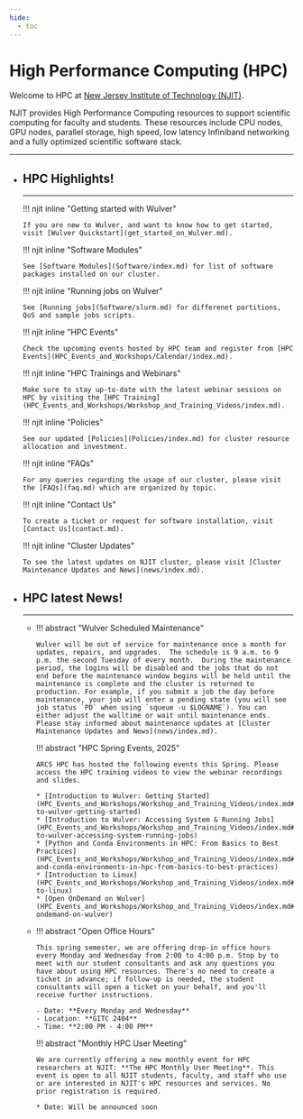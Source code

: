 ```yaml
---
hide:
  - toc
---
```


# High Performance Computing (HPC)

Welcome to HPC at [New Jersey Institute of Technology (NJIT)](https://www.njit.edu).

NJIT provides High Performance Computing resources to support scientific computing for faculty and students. These resources include CPU nodes, GPU nodes, parallel storage, high speed, low latency Infiniband networking and a fully optimized scientific software stack.

---

<div class="grid cards" markdown>

-   ## HPC Highlights!

    ---

    !!! njit inline "Getting started with Wulver"

        If you are new to Wulver, and want to know how to get started, visit [Wulver Quickstart](get_started_on_Wulver.md).

    !!! njit inline "Software Modules"

        See [Software Modules](Software/index.md) for list of software packages installed on our cluster.

    !!! njit inline "Running jobs on Wulver"

        See [Running jobs](Software/slurm.md) for differenet partitions, QoS and sample jobs scripts.

    !!! njit inline "HPC Events"
        
        Check the upcoming events hosted by HPC team and register from [HPC Events](HPC_Events_and_Workshops/Calendar/index.md).

    !!! njit inline "HPC Trainings and Webinars"
        
        Make sure to stay up-to-date with the latest webinar sessions on HPC by visiting the [HPC Training](HPC_Events_and_Workshops/Workshop_and_Training_Videos/index.md).
    
    !!! njit inline "Policies"
        
        See our updated [Policies](Policies/index.md) for cluster resource allocation and investment.

    !!! njit inline "FAQs"
        
        For any queries regarding the usage of our cluster, please visit the [FAQs](faq.md) which are organized by topic.

    !!! njit inline "Contact Us"

        To create a ticket or request for software installation, visit [Contact Us](contact.md).
    
    !!! njit inline "Cluster Updates"
        
        To see the latest updates on NJIT cluster, please visit [Cluster Maintenance Updates and News](news/index.md).
</div>

<div class="grid cards" markdown>

-   ## HPC latest News!

    ---
    
    <div class="grid cards" markdown>
 
    -   !!! abstract "Wulver Scheduled Maintenance"
            
            Wulver will be out of service for maintenance once a month for updates, repairs, and upgrades.  The schedule is 9 a.m. to 9 p.m. the second Tuesday of every month.  During the maintenance period, the logins will be disabled and the jobs that do not end before the maintenance window begins will be held until the maintenance is complete and the cluster is returned to production. For example, if you submit a job the day before maintenance, your job will enter a pending state (you will see job status `PD` when using `squeue -u $LOGNAME`). You can either adjust the walltime or wait until maintenance ends. Please stay informed about maintenance updates at [Cluster Maintenance Updates and News](news/index.md).

        !!! abstract "HPC Spring Events, 2025"

            ARCS HPC has hosted the following events this Spring. Please access the HPC training videos to view the webinar recordings and slides.
        
            * [Introduction to Wulver: Getting Started](HPC_Events_and_Workshops/Workshop_and_Training_Videos/index.md#introduction-to-wulver-getting-started)
            * [Introduction to Wulver: Accessing System & Running Jobs](HPC_Events_and_Workshops/Workshop_and_Training_Videos/index.md#introduction-to-wulver-accessing-system-running-jobs)
            * [Python and Conda Environments in HPC: From Basics to Best Practices](HPC_Events_and_Workshops/Workshop_and_Training_Videos/index.md#python-and-conda-environments-in-hpc-from-basics-to-best-practices)
            * [Introduction to Linux](HPC_Events_and_Workshops/Workshop_and_Training_Videos/index.md#introduction-to-linux)
            * [Open OnDemand on Wulver](HPC_Events_and_Workshops/Workshop_and_Training_Videos/index.md#open-ondemand-on-wulver)

    
    -   !!! abstract "Open Office Hours"
            
            This spring semester, we are offering drop-in office hours every Monday and Wednesday from 2:00 to 4:00 p.m. Stop by to meet with our student consultants and ask any questions you have about using HPC resources. There's no need to create a ticket in advance; if follow-up is needed, the student consultants will open a ticket on your behalf, and you'll receive further instructions. 

            - Date: **Every Monday and Wednesday**
            - Location: **GITC 2404**
            - Time: **2:00 PM - 4:00 PM**

        

        !!! abstract "Monthly HPC User Meeting"

            We are currently offering a new monthly event for HPC researchers at NJIT: **The HPC Monthly User Meeting**. This event is open to all NJIT students, faculty, and staff who use or are interested in NJIT's HPC resources and services. No prior registration is required.
        
            * Date: Will be announced soon
    
    </div>

</div>

